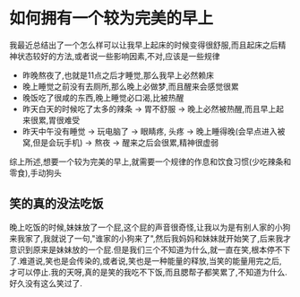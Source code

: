 # 如何拥有一个较为完美的早上

我最近总结出了一个怎么样可以让我早上起床的时候变得很舒服,而且起床之后精神状态较好的方法,或者说一些影响因素,不对,应该是一些规律

- 昨晚熬夜了,也就是11点之后才睡觉,那么我早上必然赖床
- 晚上睡觉之前没有去厕所,那么晚上必做梦,而且醒来会感觉很累
- 晚饭吃了很咸的东西,晚上睡觉必口渴,比被热醒
- 昨天白天的时候吃了太多的辣条 -> 胃不舒服 -> 晚上必然被热醒,而且早上起来很累,胃很难受
- 昨天中午没有睡觉 -> 玩电脑了 -> 眼睛疼, 头疼 -> 晚上睡得晚(会早点进入被窝,但是会玩手机) -> 熬夜 -> 醒来之后会很累,精神很虚弱

综上所述,想要一个较为完美的早上,就需要一个规律的作息和饮食习惯(少吃辣条和零食),手动狗头

## 笑的真的没法吃饭

晚上吃饭的时候,妹妹放了一个屁,这个屁的声音很奇怪,让我以为是有别人家的小狗来我家了,我就说了一句,"谁家的小狗来了",然后我妈妈和妹妹就开始笑了,后来我才意识到原来是妹妹放的一个屁.但是我们三个不知道为什么,就一直在笑,根本停不下了.难道说,笑也是会传染的,或者说,笑也是一种能量的释放,当笑的能量用完之后, 才可以停止.我的天呀,真的是笑的我吃不下饭,而且腮帮子都笑累了,不知道为什么.好久没有这么笑过了.
